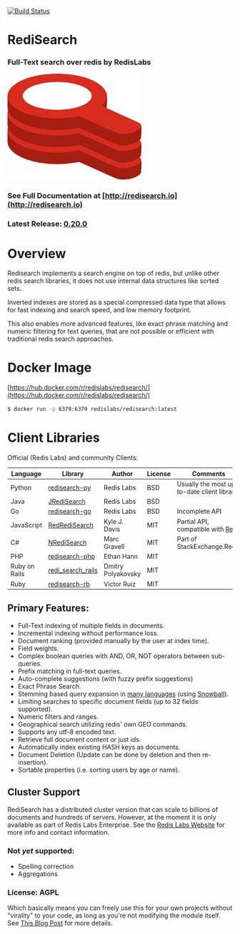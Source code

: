 [![Build Status](https://travis-ci.org/RedisLabsModules/RediSearch.svg?branch=master)](https://travis-ci.org/RedisLabsModules/RediSearch)

# RediSearch 

### Full-Text search over redis by RedisLabs
![logo.png](docs/logo.png)

### See Full Documentation at [http://redisearch.io](http://redisearch.io)

### Latest Release: [0.20.0](https://github.com/RedisLabsModules/RediSearch/releases)

# Overview

Redisearch implements a search engine on top of redis, but unlike other redis 
search libraries, it does not use internal data structures like sorted sets.

Inverted indexes are stored as a special compressed data type that allows for fast
indexing and search speed, and low memory footprint. 

This also enables more advanced features, like exact phrase matching and numeric filtering for text queries, 
that are not possible or efficient with traditional redis search approaches. 

# Docker Image 

[https://hub.docker.com/r/redislabs/redisearch/](https://hub.docker.com/r/redislabs/redisearch/)

```sh
$ docker run -p 6379:6379 redislabs/redisearch:latest
```

# Client Libraries

Official (Redis Labs) and community Clients:

| Language | Library | Author | License | Comments |
|---|---|---|---|---|
|Python | [redisearch-py](https://github.com/RedisLabs/redisearch-py) | Redis Labs | BSD | Usually the most up-to-date client library |
| Java | [JRediSearch](https://github.com/RedisLabs/JRediSearch) | Redis Labs | BSD | |
| Go | [redisearch-go](https://github.com/RedisLabs/redisearch-go) | Redis Labs | BSD | Incomplete API | 
| JavaScript | [RedRediSearch](https://github.com/stockholmux/redredisearch) | Kyle J. Davis | MIT | Partial API, compatible with [Reds](https://github.com/tj/reds) |
| C# | [NRediSearch](https://libraries.io/nuget/NRediSearch) | Marc Gravell | MIT | Part of StackExchange.Redis |
| PHP | [redisearch-php](https://github.com/ethanhann/redisearch-php) | Ethan Hann | MIT |
| Ruby on Rails | [redi_search_rails](https://github.com/dmitrypol/redi_search_rails)  | Dmitry Polyakovsky | MIT | |
| Ruby | [redisearch-rb](https://github.com/vruizext/redisearch-rb) | Victor Ruiz | MIT | |

## Primary Features:

* Full-Text indexing of multiple fields in documents.
* Incremental indexing without performance loss.
* Document ranking (provided manually by the user at index time).
* Field weights.
* Complex boolean queries with AND, OR, NOT operators between sub-queries.
* Prefix matching in full-text queries.
* Auto-complete suggestions (with fuzzy prefix suggestions)
* Exact Phrase Search.
* Stemming based query expansion in [many languages](http://redisearch.io/Stemming/) (using [Snowball](http://snowballstem.org/)).
* Limiting searches to specific document fields (up to 32 fields supported).
* Numeric filters and ranges.
* Geographical search utilizing redis' own GEO commands.
* Supports any utf-8 encoded text.
* Retrieve full document content or just ids.
* Automatically index existing HASH keys as documents.
* Document Deletion (Update can be done by deletion and then re-insertion).
* Sortable properties (i.e. sorting users by age or name).

## Cluster Support

RediSearch has a distributed cluster version that can scale to billions of documents and hundreds of servers. However, at the moment it is only available as part of Redis Labs Enterprise. See the [Redis Labs Website](https://redislabs.com/modules/redisearch/) for more info and contact information.

### Not *yet* supported:

* Spelling correction
* Aggregations

### License: AGPL

Which basically means you can freely use this for your own projects without "virality" to your code,
as long as you're not modifying the module itself. See [This Blog Post](https://redislabs.com/blog/why-redis-labs-modules-are-agpl/) for more details.

 

